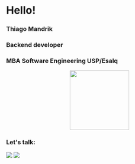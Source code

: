 

# Hello!

### Thiago Mandrik
### Backend developer
### MBA Software Engineering USP/Esalq

<div align="center">
  <div>
    <img height="160em" src="https://github-readme-stats.vercel.app/api/top-langs/?username=thiagomandrik&layout=compact&theme=radical"/>
  </div>
</div>

### Let's talk:
<div>
  <a href="https://www.linkedin.com/in/thiago-mandrik" target="_blank"><img src="https://img.shields.io/badge/-LinkedIn-%230077B5?style=for-the-badge&logo=linkedin&logoColor=white" target="_blank"></a>   
  <a href = "mailto:thiago@mandrik.dev"><img src="https://img.shields.io/badge/Gmail-D14836?style=for-the-badge&logo=gmail&logoColor=white" target="_blank"></a>
</div>
